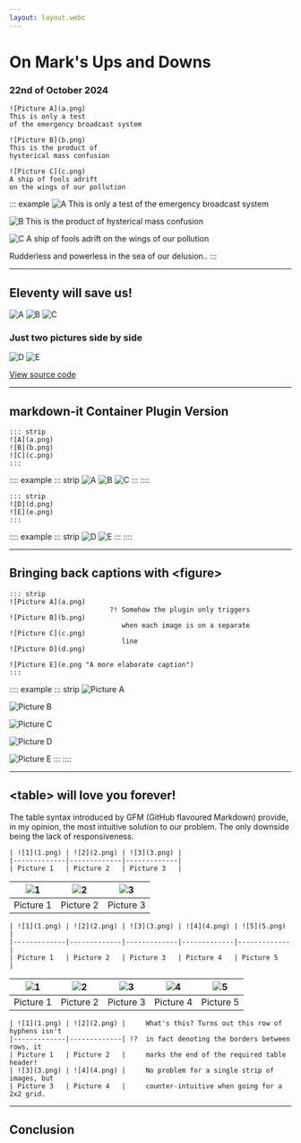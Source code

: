 ```yaml
---
layout: layout.webc
---
```

# On Mark's Ups and Downs
### 22nd of October 2024

``` mdx
![Picture A](a.png)
This is only a test 
of the emergency broadcast system

![Picture B](b.png)
This is the product of 
hysterical mass confusion

![Picture C](c.png)
A ship of fools adrift 
on the wings of our pollution
```

::: example
![A](a.png)
This is only a test
of the emergency broadcast system

![B](b.png)
This is the product of
hysterical mass confusion

![C](c.png)
A ship of fools adrift 
on the wings of our pollution

Rudderless and powerless in the sea of our delusion..
:::

___

## Eleventy will save us!

<photo-album>![A](a.png) ![B](b.png) ![C](c.png)</photo-album>

### Just two pictures side by side

<photo-album>![D](d.png) ![E](e.png)</photo-album>

[View source code](https://github.com/bloomingbridges/webc-album/blob/473ad122fa60ca2848e78e16fe2782646df43828/_components/photo-album.webc)

___

## markdown-it Container Plugin Version

``` mdx
::: strip
![A](a.png)
![B](b.png)
![C](c.png)
:::
```

:::: example
::: strip
![A](a.png)
![B](b.png)
![C](c.png)
:::
::::

``` mdx
::: strip
![D](d.png)
![E](e.png)
:::
```

:::: example
::: strip
![D](d.png)
![E](e.png)
:::
::::

___

## Bringing back captions with &lt;figure&gt;

``` mdx
::: strip
![Picture A](a.png)
                         ?! Somehow the plugin only triggers
![Picture B](b.png)
                            when each image is on a separate
![Picture C](c.png)
                            line
![Picture D](d.png)

![Picture E](e.png "A more elaborate caption")
:::
```

:::: example
::: strip
![Picture A](a.png)

![Picture B](b.png)

![Picture C](c.png)

![Picture D](d.png)

![Picture E](e.png "A more elaborate caption")
:::
::::

___

## &lt;table&gt; will love you forever!

The table syntax introduced by GFM (GitHub flavoured Markdown) provide, in my opinion, the most intuitive solution to our problem. The only downside being the lack of responsiveness.

``` mdx
| ![1](1.png) | ![2](2.png) | ![3](3.png) |
|-------------|-------------|-------------|
| Picture 1   | Picture 2   | Picture 3   |
```

|![1](1.png)|![2](2.png)|![3](3.png)|
|-----------|-----------|-----------|
| Picture 1 | Picture 2 | Picture 3 |

``` mdx
| ![1](1.png) | ![2](2.png) | ![3](3.png) | ![4](4.png) | ![5](5.png) |
|-------------|-------------|-------------|-------------|-------------|
| Picture 1   | Picture 2   | Picture 3   | Picture 4   | Picture 5   |
```

|![1](1.png)|![2](2.png)|![3](3.png)|![4](4.png)|![5](5.png)|
|-----------|-----------|-----------|-----------|-----------|
| Picture 1 | Picture 2 | Picture 3 | Picture 4 | Picture 5 |

``` mdx
| ![1](1.png) | ![2](2.png) |     What's this? Turns out this row of hyphens isn't 
|-------------|-------------| !?  in fact denoting the borders between rows, it
| Picture 1   | Picture 2   |     marks the end of the required table header!
| ![3](3.png) | ![4](4.png) |     No problem for a single strip of images, but
| Picture 3   | Picture 4   |     counter-intuitive when going for a 2x2 grid.
```

___

## Conclusion